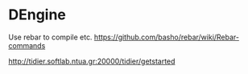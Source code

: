 DEngine
=======
Use rebar to compile etc. <https://github.com/basho/rebar/wiki/Rebar-commands>


http://tidier.softlab.ntua.gr:20000/tidier/getstarted

